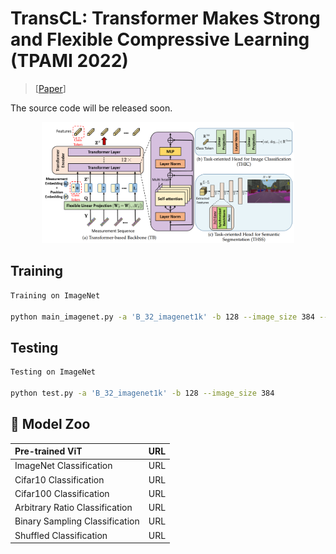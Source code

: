 # TransCL: Transformer Makes Strong and Flexible Compressive Learning (TPAMI 2022)
> [[Paper](https://ieeexplore.ieee.org/document/9841016)]<br>

The source code will be released soon. 

<p align="center">
  <img src="figs/network.PNG" width="80%">
</p>

## Training

```bash
Training on ImageNet

python main_imagenet.py -a 'B_32_imagenet1k' -b 128 --image_size 384 --gpu 0  --lr 1e-3 --log_dir logs/transcl_384_imagenet_p32_01 --cs=1 --mm=1 --save_path=transcl_384_imagenet_p32_01 --devices=4 --rat 0.1
```

## Testing

```bash
Testing on ImageNet

python test.py -a 'B_32_imagenet1k' -b 128 --image_size 384
```

## :european_castle: Model Zoo

| Pre-trained ViT        |                           URL                     |  
| :------------------- | :--------------------------------------------: |
| ImageNet Classification        |                           URL                     |  
| Cifar10 Classification        |                           URL                     |  
| Cifar100 Classification        |                           URL                     |  
| Arbitrary Ratio Classification        |                           URL                     | 
| Binary Sampling Classification        |                           URL                     | 
| Shuffled Classification        |                           URL                     | 

